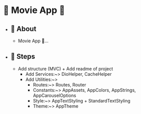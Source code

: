 # 🔗 Movie App 🎥

- ## 💭 About
  - Movie App 🎥...
- ## 🐾 Steps
  - Add structure (MVC) + Add readme of project
    - Add Services:~>  DioHelper, CacheHelper
    - Add Utilities:~> 
      - Routes:~> Routes, Router
      - Constants:~> AppAssets, AppColors, AppStrings, AppCarouselOptions
      - Style:~> AppTextStyling + StandardTextStyling 
      - Theme:~> AppTheme

